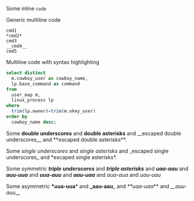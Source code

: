 
Some inline `code`

Generic multiline code
```
cmd1
*cmd2*
cmd3
__cmd4__
cmd5
```

Multiline code with syntax highlighting
```sql
select distinct
  m.cowboy_user as cowboy_name,
  lp.base_command as command
from
  user_map m,
  linux_process lp
where
  trim(lp.owner)=trim(m.okey_user)
order by
  cowboy_name desc;
```

Some __double underscores__ and **double asterisks** and \_\_escaped double underscores\_\_ and \*\*escaped double asterisks\*\*.

Some _single underscores_ and *single asterisks* and \_escaped single underscores\_ and \*escaped single asterisks\*.

Some symmetric ___triple underscores___ and ***triple asterisks*** and _**uaa-aau**_ and *__auu-uua__* and __*uua-auu*__ and **_aau-uaa_**
and *_*aua-aua*_* and _*_uau-uau_*_ 

Some asymmetric __*uua-uua__* and **_aau-aau**_ and _**uaa-uaa_** and *__auu-auu*__
